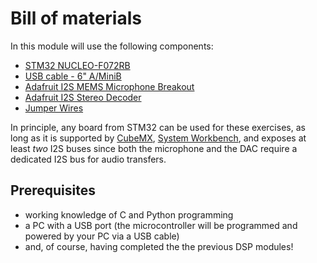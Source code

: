 # Bill of materials

In this module will use the following components:

* [STM32 NUCLEO-F072RB](https://www.st.com/en/evaluation-tools/nucleo-f072rb.html)
* [USB cable - 6" A/MiniB](https://www.adafruit.com/product/899)
* [Adafruit I2S MEMS Microphone Breakout](https://www.adafruit.com/product/3421)
* [Adafruit I2S Stereo Decoder](https://www.adafruit.com/product/3678)
* [Jumper Wires](https://www.adafruit.com/product/266)

In principle, any board from STM32 can be used for these exercises, as long as it is supported by [CubeMX](https://www.st.com/en/development-tools/stm32cubemx.html), [System Workbench](https://www.st.com/en/development-tools/sw4stm32.html), and exposes at least _two_ I2S buses since both the microphone and the DAC require a dedicated I2S bus for audio transfers. 

## Prerequisites

* working knowledge of C and Python programming
* a PC with a USB port \(the microcontroller will be programmed and powered by your PC via a USB cable\)
* and, of course, having completed the the previous DSP modules!

